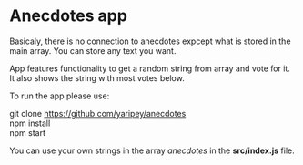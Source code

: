 # Anecdotes app

Basicaly, there is no connection to anecdotes expcept what is stored in the main array. You can store any text you want.

App features functionality to get a random string from array and vote for it. It also shows the string with most votes below.

To run the app please use:


  git clone https://github.com/yaripey/anecdotes  
  npm install  
  npm start  


You can use your own strings in the array *anecdotes* in the **src/index.js** file.
